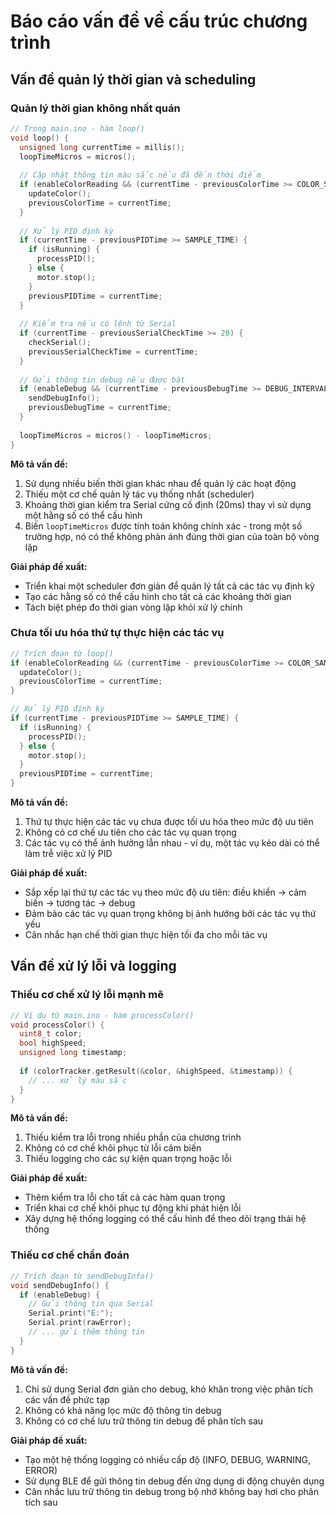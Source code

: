 # Báo cáo vấn đề về cấu trúc chương trình

## Vấn đề quản lý thời gian và scheduling

### Quản lý thời gian không nhất quán

```cpp
// Trong main.ino - hàm loop()
void loop() {
  unsigned long currentTime = millis();
  loopTimeMicros = micros();
  
  // Cập nhật thông tin màu sắc nếu đã đến thời điểm
  if (enableColorReading && (currentTime - previousColorTime >= COLOR_SAMPLE_TIME)) {
    updateColor();
    previousColorTime = currentTime;
  }
  
  // Xử lý PID định kỳ
  if (currentTime - previousPIDTime >= SAMPLE_TIME) {
    if (isRunning) {
      processPID();
    } else {
      motor.stop();
    }
    previousPIDTime = currentTime;
  }
  
  // Kiểm tra nếu có lệnh từ Serial
  if (currentTime - previousSerialCheckTime >= 20) {
    checkSerial();
    previousSerialCheckTime = currentTime;
  }
  
  // Gửi thông tin debug nếu được bật
  if (enableDebug && (currentTime - previousDebugTime >= DEBUG_INTERVAL)) {
    sendDebugInfo();
    previousDebugTime = currentTime;
  }
  
  loopTimeMicros = micros() - loopTimeMicros;
}
```

**Mô tả vấn đề:**
1. Sử dụng nhiều biến thời gian khác nhau để quản lý các hoạt động
2. Thiếu một cơ chế quản lý tác vụ thống nhất (scheduler)
3. Khoảng thời gian kiểm tra Serial cứng cố định (20ms) thay vì sử dụng một hằng số có thể cấu hình
4. Biến `loopTimeMicros` được tính toán không chính xác - trong một số trường hợp, nó có thể không phản ánh đúng thời gian của toàn bộ vòng lặp

**Giải pháp đề xuất:**
- Triển khai một scheduler đơn giản để quản lý tất cả các tác vụ định kỳ
- Tạo các hằng số có thể cấu hình cho tất cả các khoảng thời gian
- Tách biệt phép đo thời gian vòng lặp khỏi xử lý chính

### Chưa tối ưu hóa thứ tự thực hiện các tác vụ

```cpp
// Trích đoạn từ loop()
if (enableColorReading && (currentTime - previousColorTime >= COLOR_SAMPLE_TIME)) {
  updateColor();
  previousColorTime = currentTime;
}

// Xử lý PID định kỳ
if (currentTime - previousPIDTime >= SAMPLE_TIME) {
  if (isRunning) {
    processPID();
  } else {
    motor.stop();
  }
  previousPIDTime = currentTime;
}
```

**Mô tả vấn đề:**
1. Thứ tự thực hiện các tác vụ chưa được tối ưu hóa theo mức độ ưu tiên
2. Không có cơ chế ưu tiên cho các tác vụ quan trọng
3. Các tác vụ có thể ảnh hưởng lẫn nhau - ví dụ, một tác vụ kéo dài có thể làm trễ việc xử lý PID

**Giải pháp đề xuất:**
- Sắp xếp lại thứ tự các tác vụ theo mức độ ưu tiên: điều khiển -> cảm biến -> tương tác -> debug
- Đảm bảo các tác vụ quan trọng không bị ảnh hưởng bởi các tác vụ thứ yếu
- Cân nhắc hạn chế thời gian thực hiện tối đa cho mỗi tác vụ

## Vấn đề xử lý lỗi và logging

### Thiếu cơ chế xử lý lỗi mạnh mẽ

```cpp
// Ví dụ từ main.ino - hàm processColor()
void processColor() {
  uint8_t color;
  bool highSpeed;
  unsigned long timestamp;
  
  if (colorTracker.getResult(&color, &highSpeed, &timestamp)) {
    // ... xử lý màu sắc
  }
}
```

**Mô tả vấn đề:**
1. Thiếu kiểm tra lỗi trong nhiều phần của chương trình
2. Không có cơ chế khôi phục từ lỗi cảm biến
3. Thiếu logging cho các sự kiện quan trọng hoặc lỗi

**Giải pháp đề xuất:**
- Thêm kiểm tra lỗi cho tất cả các hàm quan trọng
- Triển khai cơ chế khôi phục tự động khi phát hiện lỗi
- Xây dựng hệ thống logging có thể cấu hình để theo dõi trạng thái hệ thống

### Thiếu cơ chế chẩn đoán

```cpp
// Trích đoạn từ sendDebugInfo()
void sendDebugInfo() {
  if (enableDebug) {
    // Gửi thông tin qua Serial
    Serial.print("E:");
    Serial.print(rawError);
    // ... gửi thêm thông tin
  }
}
```

**Mô tả vấn đề:**
1. Chỉ sử dụng Serial đơn giản cho debug, khó khăn trong việc phân tích các vấn đề phức tạp
2. Không có khả năng lọc mức độ thông tin debug
3. Không có cơ chế lưu trữ thông tin debug để phân tích sau

**Giải pháp đề xuất:**
- Tạo một hệ thống logging có nhiều cấp độ (INFO, DEBUG, WARNING, ERROR)
- Sử dụng BLE để gửi thông tin debug đến ứng dụng di động chuyên dụng
- Cân nhắc lưu trữ thông tin debug trong bộ nhớ không bay hơi cho phân tích sau
